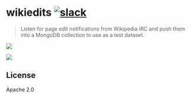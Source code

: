 # wikiedits [![slack][slack_img]][slack_url]

> Listen for page edit notifications from Wikipedia IRC
> and push them into a MongoDB collection to use as a test dataset.

[![](https://www.herokucdn.com/deploy/button.svg)](https://heroku.com/deploy?template=https://github.com/mongodb-js/wikiedits)

![](https://cldup.com/qbxg0_rUfS.thumb.png)

## License

Apache 2.0

[slack_url]: https://slack.mongodb.parts/
[slack_img]: https://slack.mongodb.parts/badge.svg
